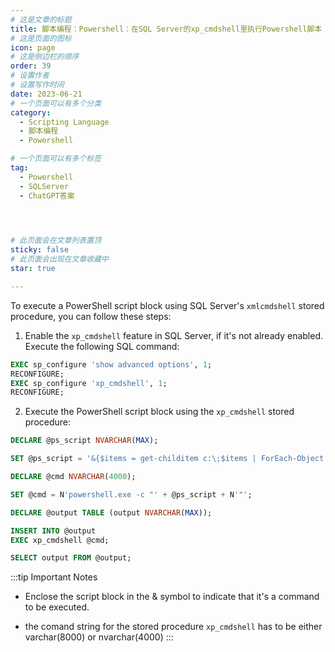 ```yaml
---
# 这是文章的标题
title: 脚本编程：Powershell：在SQL Server的xp_cmdshell里执行Powershell脚本
# 这是页面的图标
icon: page
# 这是侧边栏的顺序
order: 39
# 设置作者
# 设置写作时间
date: 2023-06-21
# 一个页面可以有多个分类
category:
  - Scripting Language
  - 脚本编程
  - Powershell

# 一个页面可以有多个标签
tag:
  - Powershell
  - SQLServer
  - ChatGPT答案
  



# 此页面会在文章列表置顶
sticky: false
# 此页面会出现在文章收藏中
star: true

---
```



To execute a PowerShell script block using SQL Server's `xmlcmdshell` stored procedure, you can follow these steps:

1. Enable the `xp_cmdshell` feature in SQL Server, if it's not already enabled. Execute the following SQL command:
```sql
EXEC sp_configure 'show advanced options', 1;
RECONFIGURE;
EXEC sp_configure 'xp_cmdshell', 1;
RECONFIGURE;
```


2. Execute the PowerShell script block using the `xp_cmdshell` stored procedure:
```sql
DECLARE @ps_script NVARCHAR(MAX);

SET @ps_script = '&{$items = get-childitem c:\;$items | ForEach-Object { write-output $_.fullname}}';

DECLARE @cmd NVARCHAR(4000);

SET @cmd = N'powershell.exe -c "' + @ps_script + N'"';

DECLARE @output TABLE (output NVARCHAR(MAX));

INSERT INTO @output
EXEC xp_cmdshell @cmd;

SELECT output FROM @output;
```

:::tip Important Notes
- Enclose the script block in  the & symbol to indicate that it's a command to be executed.

- the comand string for the stored procedure `xp_cmdshell` has to be either  varchar(8000) or nvarchar(4000)
:::
